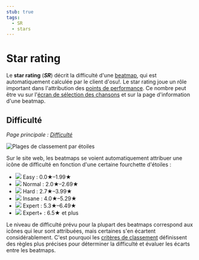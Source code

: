 ```yaml
---
stub: true
tags:
  - SR
  - stars
---
```


# Star rating

Le **star rating** (***SR***) décrit la difficulté d'une [beatmap](/wiki/Beatmap), qui est automatiquement calculée par le client d'osu!. Le star rating joue un rôle important dans l'attribution des [points de performance](/wiki/Performance_Points). Ce nombre peut être vu sur l'[écran de sélection des chansons](/wiki/Interface#song-selection-screen) et sur la page d'information d'une beatmap.

## Difficulté

*Page principale : [Difficulté](/wiki/Beatmap/Difficulty)*

![Plages de classement par étoiles](/wiki/Beatmap/Difficulty/img/SR-range.png)

Sur le site web, les beatmaps se voient automatiquement attribuer une icône de difficulté en fonction d'une certaine fourchette d'étoiles :

- ![](/wiki/shared/diff/easy-s.png) Easy : 0.0★–1.99★
- ![](/wiki/shared/diff/normal-s.png) Normal : 2.0★–2.69★
- ![](/wiki/shared/diff/hard-s.png) Hard : 2.7★–3.99★
- ![](/wiki/shared/diff/insane-s.png) Insane : 4.0★–5.29★
- ![](/wiki/shared/diff/expert-s.png) Expert : 5.3★–6.49★
- ![](/wiki/shared/diff/expertplus-s.png) Expert+ : 6.5★ et plus

Le niveau de difficulté prévu pour la plupart des beatmaps correspond aux icônes qui leur sont attribuées, mais certaines s'en écartent considérablement. C'est pourquoi les [critères de classement](/wiki/Ranking_Criteria) définissent des règles plus précises pour déterminer la difficulté et évaluer les écarts entre les beatmaps.

<!-- TODO: add Star rating calculation formula -->
